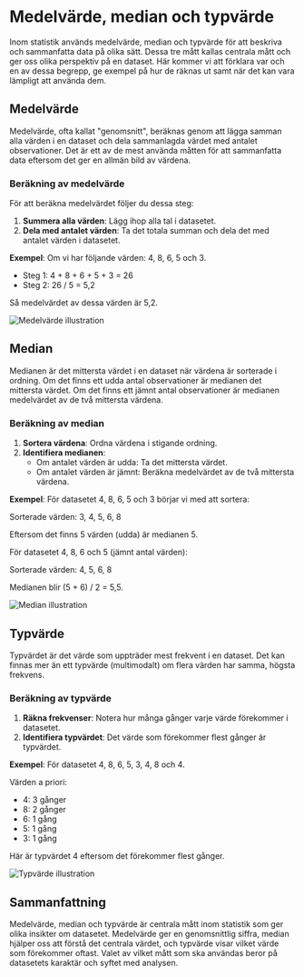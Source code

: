 # Medelvärde, median och typvärde

Inom statistik används medelvärde, median och typvärde för att beskriva och sammanfatta data på olika sätt. Dessa tre mått kallas centrala mått och ger oss olika perspektiv på en dataset. Här kommer vi att förklara var och en av dessa begrepp, ge exempel på hur de räknas ut samt när det kan vara lämpligt att använda dem.  

## Medelvärde

Medelvärde, ofta kallat "genomsnitt", beräknas genom att lägga samman alla värden i en dataset och dela sammanlagda värdet med antalet observationer. Det är ett av de mest använda måtten för att sammanfatta data eftersom det ger en allmän bild av värdena.

### Beräkning av medelvärde

För att beräkna medelvärdet följer du dessa steg:

1. **Summera alla värden**: Lägg ihop alla tal i datasetet.
2. **Dela med antalet värden**: Ta det totala summan och dela det med antalet värden i datasetet.

**Exempel**: Om vi har följande värden: 4, 8, 6, 5 och 3.

- Steg 1: 4 + 8 + 6 + 5 + 3 = 26
- Steg 2: 26 / 5 = 5,2

Så medelvärdet av dessa värden är 5,2.

![Medelvärde illustration](https://example.com/medelvarde-illustration)

## Median

Medianen är det mittersta värdet i en dataset när värdena är sorterade i ordning. Om det finns ett udda antal observationer är medianen det mittersta värdet. Om det finns ett jämnt antal observationer är medianen medelvärdet av de två mittersta värdena.

### Beräkning av median

1. **Sortera värdena**: Ordna värdena i stigande ordning.
2. **Identifiera medianen**:
   - Om antalet värden är udda: Ta det mittersta värdet.
   - Om antalet värden är jämnt: Beräkna medelvärdet av de två mittersta värdena.

**Exempel**: För datasetet 4, 8, 6, 5 och 3 börjar vi med att sortera:

Sorterade värden: 3, 4, 5, 6, 8

Eftersom det finns 5 värden (udda) är medianen 5.

För datasetet 4, 8, 6 och 5 (jämnt antal värden):

Sorterade värden: 4, 5, 6, 8

Medianen blir (5 + 6) / 2 = 5,5.

![Median illustration](https://example.com/median-illustration)

## Typvärde

Typvärdet är det värde som uppträder mest frekvent i en dataset. Det kan finnas mer än ett typvärde (multimodalt) om flera värden har samma, högsta frekvens.

### Beräkning av typvärde

1. **Räkna frekvenser**: Notera hur många gånger varje värde förekommer i datasetet.
2. **Identifiera typvärdet**: Det värde som förekommer flest gånger är typvärdet.

**Exempel**: För datasetet 4, 8, 6, 5, 3, 4, 8 och 4.

Värden a priori:
- 4: 3 gånger
- 8: 2 gånger
- 6: 1 gång
- 5: 1 gång
- 3: 1 gång

Här är typvärdet 4 eftersom det förekommer flest gånger.

![Typvärde illustration](https://example.com/typvarde-illustration)

## Sammanfattning

Medelvärde, median och typvärde är centrala mått inom statistik som ger olika insikter om datasetet. Medelvärde ger en genomsnittlig siffra, median hjälper oss att förstå det centrala värdet, och typvärde visar vilket värde som förekommer oftast. Valet av vilket mått som ska användas beror på datasetets karaktär och syftet med analysen.